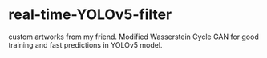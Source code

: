 # real-time-YOLOv5-filter
custom artworks from my friend. Modified Wasserstein Cycle GAN for good training and fast predictions in YOLOv5 model.
